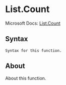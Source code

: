 # List.Count

Microsoft Docs: [List.Count](https://docs.microsoft.com/en-us/powerquery-m/list-count)

## Syntax

```
Syntax for this function.
```

## About

About this function.

